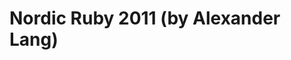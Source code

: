 <!--
id: 8435350167
link: http://tumblr.atmos.org/post/8435350167/nordic-ruby-2011-by-alexander-lang
slug: nordic-ruby-2011-by-alexander-lang
date: Wed Aug 03 2011 11:27:37 GMT-0700 (PDT)
publish: 2011-08-03
tags: 
title: Nordic Ruby 2011 (by Alexander Lang)
-->


Nordic Ruby 2011 (by Alexander Lang)
====================================



